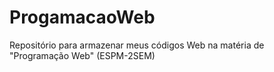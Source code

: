 # ProgamacaoWeb
Repositório para armazenar meus códigos Web na matéria de "Programação Web" (ESPM-2SEM)
